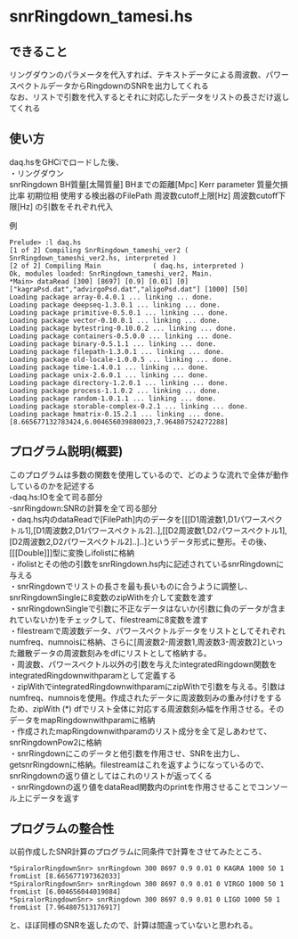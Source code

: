 snrRingdown_tamesi.hs  
=================

できること  
---------
リングダウンのパラメータを代入すれば、テキストデータによる周波数、パワースペクトルデータからRingdownのSNRを出力してくれる  
なお、リストで引数を代入するとそれに対応したデータをリストの長さだけ返してくれる  

使い方
------
daq.hsをGHCiでロードした後、  
・リングダウン  
snrRingdown BH質量[太陽質量] BHまでの距離[Mpc] Kerr parameter 質量欠損比率 初期位相 使用する検出器のFilePath 周波数cutoff上限[Hz] 周波数cutoff下限[Hz]
の引数をそれぞれ代入  

例
```
Prelude> :l daq.hs
[1 of 2] Compiling SnrRingdown_tameshi_ver2 ( SnrRingdown_tameshi_ver2.hs, interpreted )
[2 of 2] Compiling Main             ( daq.hs, interpreted )
Ok, modules loaded: SnrRingdown_tameshi_ver2, Main.
*Main> dataRead [300] [8697] [0.9] [0.01] [0] ["kagraPsd.dat","advirgoPsd.dat","aligoPsd.dat"] [1000] [50]
Loading package array-0.4.0.1 ... linking ... done.
Loading package deepseq-1.3.0.1 ... linking ... done.
Loading package primitive-0.5.0.1 ... linking ... done.
Loading package vector-0.10.0.1 ... linking ... done.
Loading package bytestring-0.10.0.2 ... linking ... done.
Loading package containers-0.5.0.0 ... linking ... done.
Loading package binary-0.5.1.1 ... linking ... done.
Loading package filepath-1.3.0.1 ... linking ... done.
Loading package old-locale-1.0.0.5 ... linking ... done.
Loading package time-1.4.0.1 ... linking ... done.
Loading package unix-2.6.0.1 ... linking ... done.
Loading package directory-1.2.0.1 ... linking ... done.
Loading package process-1.1.0.2 ... linking ... done.
Loading package random-1.0.1.1 ... linking ... done.
Loading package storable-complex-0.2.1 ... linking ... done.
Loading package hmatrix-0.15.2.1 ... linking ... done.
[8.665677132783424,6.004656039880023,7.964807524272288]
```

プログラム説明(概要)  
--------------
このプログラムは多数の関数を使用しているので、どのような流れで全体が動作しているのかを記述する  
-daq.hs:IOを全て司る部分  
-snrRingdown:SNRの計算を全て司る部分  
・daq.hs内のdataReadで[FilePath]内のデータを[[[D1周波数1,D1パワースペクトル1],[D1周波数2,D1パワースペクトル2]..],[[D2周波数1,D2パワースペクトル1],[D2周波数2,D2パワースペクトル2]..]..]というデータ形式に整形。その後、[[[Double]]]型に変換しifolistに格納  
・ifolistとその他の引数をsnrRingdown.hs内に記述されているsnrRingdownに与える  
・snrRingdownでリストの長さを最も長いものに合うように調整し、snrRingdownSingleに8変数のzipWithを介して変数を渡す  
・snrRingdownSingleで引数に不正なデータはないか(引数に負のデータが含まれていないか)をチェックして、filestreamに8変数を渡す  
・filestreamで周波数データ、パワースペクトルデータをリストとしてそれぞれnumfreq、numnoisに格納、さらに[周波数2-周波数1,周波数3-周波数2]といった離散データの周波数刻みをdfにリストとして格納する。  
・周波数、パワースペクトル以外の引数を与えたintegratedRingdown関数をintegratedRingdownwithparamとして定義する  
・zipWithでintegratedRingdownwithparamにzipWithで引数を与える。引数はnumfreq、numnoisを使用。作成されたデータに周波数刻みの重み付けをするため、zipWith (*) dfでリスト全体に対応する周波数刻み幅を作用させる。そのデータをmapRingdownwithparamに格納  
・作成されたmapRingdownwithparamのリスト成分を全て足しあわせて、snrRingdownPow2に格納  
・snrRingdownにこのデータと他引数を作用させ、SNRを出力し、getsnrRingdownに格納。filestreamはこれを返すようになっているので、snrRingdownの返り値としてはこれのリストが返ってくる  
・snrRingdownの返り値をdataRead関数内のprintを作用させることでコンソール上にデータを返す  


プログラムの整合性
-----------------
以前作成したSNR計算のプログラムに同条件で計算をさせてみたところ、
```
*SpiralorRingdownSnr> snrRingdown 300 8697 0.9 0.01 0 KAGRA 1000 50 1
fromList [8.665677197362033]
*SpiralorRingdownSnr> snrRingdown 300 8697 0.9 0.01 0 VIRGO 1000 50 1
fromList [6.004656044019084]
*SpiralorRingdownSnr> snrRingdown 300 8697 0.9 0.01 0 LIGO 1000 50 1
fromList [7.964807513176917]
```
と、ほぼ同様のSNRを返したので、計算は間違っていないと思われる。
